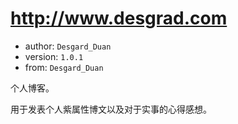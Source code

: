 http://www.desgrad.com
============
+ author: `Desgard_Duan`
+ version: `1.0.1`
+ from: `Desgard_Duan`

个人博客。

用于发表个人紫属性博文以及对于实事的心得感想。
